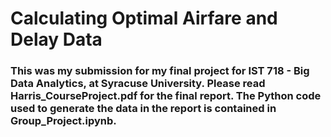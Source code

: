# Calculating Optimal Airfare and Delay Data

### This was my submission for my final project for IST 718 - Big Data Analytics, at Syracuse University.  Please read Harris_CourseProject.pdf for the final report.  The Python code used to generate the data in the report is contained in Group_Project.ipynb.
